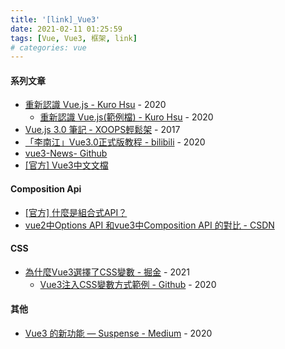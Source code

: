 ```yaml
---
title: '[link]_Vue3'
date: 2021-02-11 01:25:59
tags: [Vue, Vue3, 框架, link]
# categories: vue
---
```


#### 系列文章
  - [重新認識 Vue.js - Kuro Hsu](https://book.vue.tw/) - 2020
    - [重新認識 Vue.js(範例檔) - Kuro Hsu](https://github.com/kurotanshi/source-book-vue.js) - 2020
  - [Vue.js 3.0 筆記 - XOOPS輕鬆架](https://campus-xoops.tn.edu.tw/modules/tad_book3/index.php?op=list_docs&tbsn=33) - 2017
  - [「李南江」Vue3.0正式版教程 - bilibili](https://www.bilibili.com/video/BV14k4y117LL?from=search&seid=16839590488178074731) - 2020
  - [vue3-News- Github](https://github.com/vue3/vue3-News)
  - [[官方] Vue3中文文檔](https://vue3js.cn/docs/zh/)

<!-- more -->

#### Composition Api
  - [[官方] 什麼是組合式API？](https://vue3js.cn/docs/zh/guide/composition-api-introduction.html#%E4%BB%80%E4%B9%88%E6%98%AF%E7%BB%84%E5%90%88%E5%BC%8F-api)
  - [vue2中Options API 和vue3中Composition API 的對比 - CSDN](https://blog.csdn.net/fesfsefgs/article/details/106572929)
#### CSS
  - [為什麼Vue3選擇了CSS變數 - 掘金](https://juejin.cn/post/6916298446638940173) - 2021
    - [Vue3注入CSS變數方式範例 - Github](https://juejin.cn/post/6916298446638940173) - 2020

#### 其他
  - [Vue3 的新功能 — Suspense - Medium](https://medium.com/i-am-mike/vue-3-vue3-%E7%9A%84%E6%96%B0%E5%8A%9F%E8%83%BD-suspense-428e02254030) - 2020
